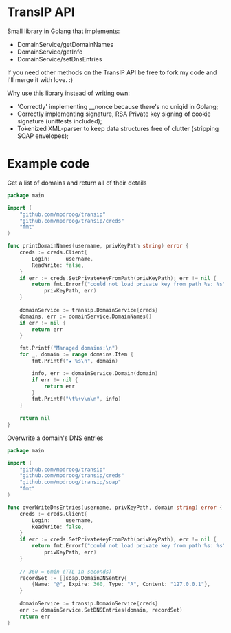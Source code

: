 TransIP API
==================
Small library in Golang that implements:
* DomainService/getDomainNames
* DomainService/getInfo
* DomainService/setDnsEntries

If you need other methods on the TransIP API be free to fork my
code and I'll merge it with love. :)

Why use this library instead of writing own:
* 'Correctly' implementing __nonce because there's no uniqid in Golang;
* Correctly implementing signature, RSA Private key signing of cookie signature (unittests included);
* Tokenized XML-parser to keep data structures free of clutter (stripping SOAP envelopes);

Example code
=======
Get a list of domains and return all of their details
```go
package main

import (
	"github.com/mpdroog/transip"
	"github.com/mpdroog/transip/creds"
	"fmt"
)

func printDomainNames(username, privKeyPath string) error {
    creds := creds.Client{
        Login:     username,
        ReadWrite: false,
    }
    if err := creds.SetPrivateKeyFromPath(privKeyPath); err != nil {
        return fmt.Errorf("could not load private key from path %s: %s",
            privKeyPath, err)
    }
    	
    domainService := transip.DomainService{creds}
	domains, err := domainService.DomainNames()
	if err != nil {
		return err
	}

	fmt.Printf("Managed domains:\n")
	for _, domain := range domains.Item {
		fmt.Printf("★ %s\n", domain)

		info, err := domainService.Domain(domain)
		if err != nil {
			return err
		}
		fmt.Printf("\t%+v\n\n", info)
	}
	
	return nil
}
```

Overwrite a domain's DNS entries
```go
package main

import (
	"github.com/mpdroog/transip"
	"github.com/mpdroog/transip/creds"
    "github.com/mpdroog/transip/soap"
	"fmt"
)

func overWriteDnsEntries(username, privKeyPath, domain string) error {
    creds := creds.Client{
        Login:     username,
        ReadWrite: false,
    }
    if err := creds.SetPrivateKeyFromPath(privKeyPath); err != nil {
        return fmt.Errorf("could not load private key from path %s: %s",
            privKeyPath, err)
    }
        
    // 360 = 6min (TTL in seconds)
    recordSet := []soap.DomainDNSentry{
    	{Name: "@", Expire: 360, Type: "A", Content: "127.0.0.1"},
    }
    
    domainService := transip.DomainService{creds}
    err := domainService.SetDNSEntries(domain, recordSet)
    return err
}
```